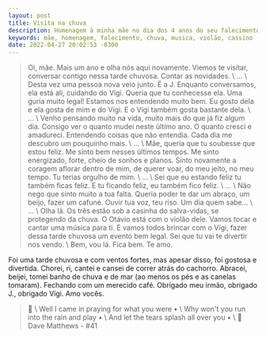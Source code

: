 ```yaml
---
layout: post
title: Visita na chuva
description: Homenagem à minha mãe no dia dos 4 anos do seu falecimento.
keywords: mãe, homenagem, falecimento, chuva, musica, violão, cassino
date: 2022-04-27 20:02:53 -0300
---
```


> Oi, mãe. Mais um ano e olha nós aqui novamente. Viemos te visitar, conversar contigo nessa tarde chuvosa. Contar as novidades. \\
> ... \\
> Desta vez uma pessoa nova veio junto. É a J. Enquanto conversamos, ela está ali, cuidando do Vígi. Queria que tu conhecesse ela. Uma guria muito legal! Estamos nos entendendo muito bem. Eu gosto dela e ela gosta de mim e do Vígi. E o Vígi também gosta bastante dela. \\
> ... \\
> Venho pensando muito na vida, muito mais do que já fiz algum dia. Consigo ver o quanto mudei neste último ano. O quanto cresci e amadureci. Entendendo coisas que não entendia. Cada dia me descubro um pouquinho mais. \\
> ... \\
> Mãe, queria que tu soubesse que estou feliz. Me sinto bem nesses últimos tempos. Me sinto energizado, forte, cheio de sonhos e planos. Sinto novamente a coragem aflorar dentro de mim, de querer voar, do meu jeito, no meu tempo. Tu terias orgulho de mim. \\
> ... \\
> Sei que eu estando feliz tu também ficas feliz. E tu ficando feliz, eu também fico feliz. \\
> ... \\
> Não nego que sinto muito a tua falta. Queria poder te dar um abraço, um beijo, fazer um cafuné. Ouvir tua voz, teu riso. Um dia quem sabe... \\
> ... \\
> Olha lá. Os três estão sob a casinha do salva-vidas, se protegendo da chuva. O Otávio está com o violão dele. Vamos tocar e cantar uma música para ti. E vamos todos brincar com o Vígi, fazer dessa tarde chuvosa um evento bem legal. Sei que tu vai te divertir nos vendo. \\
> Bem, vou lá. Fica bem.
> Te amo.

Foi uma tarde chuvosa e com ventos fortes, mas apesar disso, foi gostosa e divertida. Chorei, ri, cantei e cansei de correr atrás do cachorro. Abracei, beijei, tomei banho de chuva e de mar (ao menos os pés e as canelas tomaram). Fechando com um merecido café. Obrigado meu irmão, obrigado J., obrigado Vígi. Amo vocês.

> &#127932; \\
Well I came in praying for what you were • \\
Why won't you run into the rain and play • \\
And let the tears splash all over you • \\
&#127932;
Dave Matthews - #41
